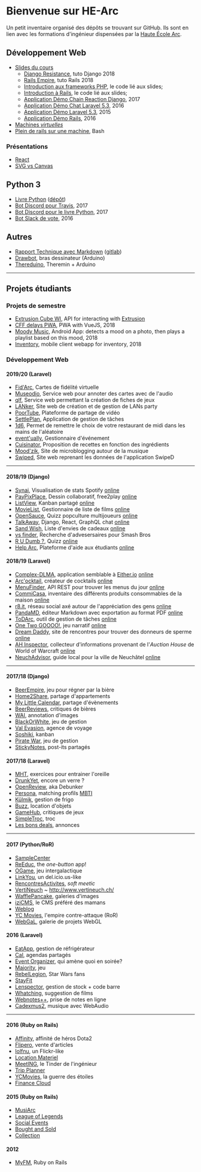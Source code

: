 # Bienvenue sur HE-Arc

Un petit inventaire organisé des dépôts se trouvant sur GitHub. Ils sont en lien avec les formations d'ingénieur dispensées par la [Haute École Arc](https://www.he-arc.ch/ingenierie).

## Développement Web

- [Slides du cours](https://he-arc.github.io/slides-devweb/)
  - [Django Resistance](https://github.com/HE-Arc/demo-django-resistance-app), tuto Django 2018
  - [Rails Empire](https://github.com/HE-Arc/demo-rails-empire-app), tuto Rails 2018
  - [Introduction aux frameworks PHP](https://github.com/HE-Arc/php-intro-framework), le code lié aux slides;
  - [Introduction à Rails](https://github.com/HE-Arc/rails-intro), le code lié aux slides;
  - [Application Démo Chain Reaction Django](https://github.com/greut/chain-reaction), 2017
  - [Application Démo Chat Laravel 5.3](https://github.com/HE-Arc/laravel-chat/), 2016
  - [Application Démo Laravel 5.3](https://github.com/HE-Arc/demo-laravel-application), 2015
  - [Application Démo Rails](https://github.com/HE-Arc/demo-rails-application), 2016
- [Machines _virtuelles_](https://github.com/HE-Arc/webapp-server)
- [Plein de rails sur une machine](https://github.com/greut/rails-for-all), Bash

### Présentations

- [React](https://github.com/HE-Arc/presentation-react)
- [SVG vs Canvas](https://github.com/maeberli/canvaspresentation)

## Python 3

- [Livre Python](https://he-arc.github.io/livre-python/) ([dépôt](https://github.com/HE-Arc/livre-python))
- [Bot Discord pour Travis](https://github.com/greut/travisbot), 2017 
- [Bot Discord pour le livre Python](https://github.com/greut/bookbot), 2017
- [Bot Slack de vote](https://github.com/HE-Arc/votebot), 2016

## Autres

- [Rapport Technique avec Markdown](https://he-arc.github.io/rapport-technique/) ([gitlab](https://gitlab.com/greut/rapport-technique))
- [Drawbot](https://github.com/HE-Arc/drawbot), bras dessinateur (Arduino)
- [Thereduino](https://github.com/HE-Arc/thereduino), Theremin + Arduino

---

## Projets étudiants

### Projets de semestre

- [Extrusion Cube WI](https://github.com/HE-Arc/Extrusion---web-interface), API for interacting with [Extrusion](http://www.studiocorium.com/lens_portfolio/led-art-extrusion-oeuvre-mika-ventura/)
- [CFF delays PWA](https://github.com/HE-Arc/progressive-web-app), PWA with VueJS, 2018
- [Moody Music](https://github.com/HE-Arc/MoodyMusic), Android App: detects a mood on a photo, then plays a playlist based on this mood, 2018
- [Inventory](https://github.com/HE-Arc/Inventory-HE-Arc-Web-App), mobile client webapp for inventory, 2018

### Développement Web

#### 2019/20 (Laravel)

- [Fid'Arc](https://github.com/HE-Arc/Fid-Arc), Cartes de fidélité virtuelle
- [Museodio](https://github.com/HE-Arc/museodio), Service web pour annoter des cartes avec de l'audio
- [qlf](https://github.com/HE-Arc/qlf), Service web permettant la création de fiches de jeux
- [LANker](https://github.com/HE-Arc/LANker), Site web de création et de gestion de LANs party
- [PoorTube](https://github.com/HE-Arc/PoorTube), Plateforme de partage de vidéo
- [SettlePlan](https://github.com/HE-Arc/SettlePlan), Application de gestion de tâches
- [1d6](https://github.com/HE-Arc/1d6), Permet de remettre le choix de votre restaurant de midi dans les mains de l'aléatoire
- [event'ually](https://github.com/HE-Arc/event-ually), Gestionnaire d'événement
- [Cuisinator](https://github.com/HE-Arc/Cuisinator), Proposition de recettes en fonction des ingrédients
- [Mood'zik](https://github.com/HE-Arc/Mood-zik), Site de microblogging autour de la musique
- [Swiped](https://github.com/HE-Arc/SwipeD), Site web reprenant les données de l'application SwipeD

---

#### 2018/19 (Django)
- [Synai](https://github.com/HE-Arc/Synai), Visualisation de stats Spotify [online](https://synai.srvz-webapp.he-arc.ch/)
- [PayPixPlace](https://github.com/HE-Arc/PayPixPlace), Dessin collaboratif, free2play [online](https://paypixplace.srvz-webapp.he-arc.ch/)
- [ListView](https://github.com/HE-Arc/ListView), Kanban partagé [online](https://listview.srvz-webapp.he-arc.ch/)
- [MovieList](http://movielist.srvz-webapp.he-arc.ch/), Gestionnaire de liste de films [online](http://movielist.srvz-webapp.he-arc.ch/)
- [OpenSauce](https://github.com/opensauceproject/OpenSauce), Quizz popculture multijoueurs [online](https://opensauce.srvz-webapp.he-arc.ch/)
- [TalkAway](https://djangochat.srvz-webapp.he-arc.ch/home), Django, React, GraphQL chat [online](https://djangochat.srvz-webapp.he-arc.ch/home)
- [Sand Wish](https://github.com/HE-Arc/Sand-wish), Liste d'envies de cadeaux [online](https://sandwish.srvz-webapp.he-arc.ch/)
- [vs finder](https://github.com/HE-Arc/Versus-Finder/wiki), Recherche d'advesersaires pour Smash Bros
- [R U Dumb ?](https://github.com/HE-Arc/rudumb), Quizz [online](https://rudumb.srvz-webapp.he-arc.ch/)
- [Help Arc](https://github.com/HE-Arc/HelpArc), Plateforme d'aide aux étudiants [online](https://helparc.srvz-webapp.he-arc.ch/)

#### 2018/19 (Laravel)
- [Complex-DLMA](https://github.com/HE-Arc/Complex-DLMA), application semblable à [Either.io](http://either.io/) [online](https://complexdlma.srvz-webapp.he-arc.ch/)
- [Arc'ocktail](https://github.com/HE-Arc/Arc-ocktail), créateur de cocktails [online](https://arcocktail.srvz-webapp.he-arc.ch/)
- [MenuFinder](https://github.com/HE-Arc/menu-finder), API REST pour trouver les menus du jour [online](https://menufinder.srvz-webapp.he-arc.ch/)
- [CommiCasa](https://github.com/HE-Arc/CommiCasa), inventaire des différents produits consommables de la maison [online](https://commicasa.srvz-webapp.he-arc.ch/)
- [r8.it](https://github.com/HE-Arc/r8.it), réseau social axé autour de l'appréciation des gens [online](https://r8it.srvz-webapp.he-arc.ch/)
- [PandaMD](https://github.com/HE-Arc/PandaMD), éditeur Markdown avec exportation au format PDF [online](https://pandamd.srvz-webapp.he-arc.ch/)
- [ToDArc](https://github.com/HE-Arc/todarc), outil de gestion de tâches [online](https://todarc.srvz-webapp.he-arc.ch/login)
- [One Two GOOOO!](https://github.com/HE-Arc/oneTwoGo), jeu narratif [online](https://onetwogo.srvz-webapp.he-arc.ch/)
- [Dream Daddy](https://github.com/HE-Arc/dream-baby), site de rencontres pour trouver des donneurs de sperme [online](https://dreamdaddy.srvz-webapp.he-arc.ch/)
- [AH Inspector](https://github.com/HE-Arc/AHInspector), collecteur d'informations provenant de l'*Auction House* de World of Warcraft [online](https://ahinspector.srvz-webapp.he-arc.ch/)
- [NeuchAdvisor](https://github.com/HE-Arc/NeuchAdvisor), guide local pour la ville de Neuchâtel [online](https://neuchadvisor.srvz-webapp.he-arc.ch/)

---

#### 2017/18 (Django)

- [BeerEmpire](https://github.com/HE-Arc/Beer-Empire/), jeu pour régner par la bière
- [Home2Share](https://github.com/HE-Arc/Home2Share), partage d'appartements
- [My Little Calendar](https://github.com/HE-Arc/MyLittleCalendar), partage d'évènements
- [BeerReviews](https://github.com/HE-Arc/BeerReviews), critiques de bières
- [WAI](https://github.com/HE-Arc/WasteAnnotationImage), annotation d'images
- [BlackOrWhite](https://github.com/HE-Arc/BlackOrWhite), jeu de gestion
- [Val Evasion](https://github.com/HE-Arc/ValEvasion), agence de voyage
- [Soshiki](https://github.com/HE-Arc/Soshiki), kanban
- [Pirate War](https://github.com/HE-Arc/PirateWar),  jeu de gestion
- [StickyNotes](https://github.com/HE-Arc/StickyNotes), post-its partagés

#### 2017/18 (Laravel)

- [MHT](https://github.com/HE-Arc/MHT), exercices pour entrainer l'oreille
- [DrunkYet](https://github.com/HE-Arc/DrunkYet), encore un verre ?
- [OpenReview](https://github.com/HE-Arc/Open-Review), aka Debunker
- [Persona](https://github.com/HE-Arc/Persona), matching profils [MBTI](https://fr.wikipedia.org/wiki/Myers_Briggs_Type_Indicator)
- [Külmik](https://github.com/HE-Arc/Kulmik), gestion de frigo	
- [Buzz](https://github.com/HE-Arc/clonebnb), location d'objets
- [GameHub](https://github.com/HE-Arc/GameHub), critiques de jeux	
- [SimpleTroc](https://github.com/HE-Arc/SimpleTroc), troc	
- [Les bons deals](https://github.com/HE-Arc/LesBonsDeals), annonces

---

#### 2017 (Python/RoR)

- [SampleCenter](https://github.com/HE-Arc/SampleCenter)
- [ReEduc](https://github.com/HE-Arc/ReEduc), the _one-button_ app!
- [OGame](https://github.com/HE-Arc/OGame), jeu intergalactique
- [LinkYou](https://github.com/HE-Arc/LinkYou), un del.icio.us-like
- [RencontresActivites](https://github.com/HE-Arc/rencontres-activites), _soft meetic_
- [VertiNeuch](https://github.com/HE-Arc/VertiNeuch) ~ <http://www.vertineuch.ch/>
- [WafflePancake](https://github.com/HE-Arc/WafflePancake-Studios), galeries d'images
- [iziCMS](https://github.com/HE-Arc/iziCMS), le CMS préféré des mamans
- [Weblog](https://github.com/HE-Arc/Weblog)
- [YC Movies](https://github.com/HE-Arc/YC_Movies), l'empire contre-attaque (RoR)
- [WebGaL](https://github.com/HE-Arc/WebGaL), galerie de projets WebGL

#### 2016 (Laravel)

- [EatApp](https://github.com/HE-Arc/EatApp), gestion de réfrigérateur
- [Cal](https://github.com/HE-Arc/cal), agendas partagés
- [Event Organizer](https://github.com/HE-Arc/EventOrganizer), qui amène quoi en soirée?
- [Majority](https://github.com/HE-Arc/Majority), jeu
- [RebelLegion](https://github.com/HE-Arc/RebelLegion), Star Wars fans
- [StayFit](https://github.com/HE-Arc/StayFit)
- [Lenspector](https://github.com/HE-Arc/lenspector), gestion de stock + code barre
- [Whatching](https://github.com/HE-Arc/Whatching), suggestion de films
- [Webnotes++](https://github.com/HE-Arc/webnotes), prise de notes en ligne
- [Cadexmus2](https://github.com/HE-Arc/cadexmus2), musique avec WebAudio

---

#### 2016 (Ruby on Rails)

- [Affinity](https://github.com/HE-Arc/Affinity), affinité de héros Dota2
- [Flipero](https://github.com/HE-Arc/Flipero), vente d'articles
- [Iolfnu](https://github.com/HE-Arc/iolfnu), un Flickr-like
- [Location Materiel](https://github.com/HE-Arc/LocationMateriel)
- [MeetING](https://github.com/HE-Arc/meetING), le Tinder de l'ingénieur
- [Trip Planner](https://github.com/HE-Arc/trip_planner)
- [YCMovies](https://github.com/HE-Arc/YCMovies_Ruby), la guerre des étoiles
- [Finance Cloud](https://github.com/HE-Arc/Finance_Cloud)

#### 2015 (Ruby on Rails)

- [MusiArc](https://github.com/HE-Arc/Musiarc)
- [League of Legends](https://github.com/HE-Arc/LoLoRoR)
- [Social Events](https://github.com/HE-Arc/SocialEvents)
- [Bought and Sold](https://github.com/HE-Arc/Bought-and-Sold)
- [Collection](https://github.com/HE-Arc/Collection)

#### 2012

- [MyFM](https://github.com/HE-Arc/MyFM), Ruby on Rails
